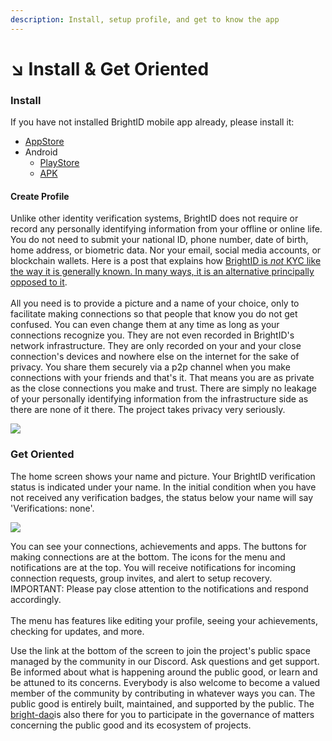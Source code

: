 ```yaml
---
description: Install, setup profile, and get to know the app
---
```


# ↘ Install & Get Oriented

### Install

If you have not installed BrightID mobile app already, please install it:

* [AppStore](https://apps.apple.com/us/app/brightid/id1428946820)
* Android
  * [PlayStore](https://play.google.com/store/apps/details?id=org.brightid)
  * [APK](https://drive.google.com/file/d/1EJIFrf8xPNrES6prB4qYaJogtYwEIKCG)

#### Create Profile

Unlike other identity verification systems, BrightID does not require or record any personally identifying information from your offline or online life. You do not need to submit your national ID, phone number, date of birth, home address, or biometric data. Nor your email, social media accounts, or blockchain wallets. Here is a post that explains how [BrightID is _not_ KYC like the way it is generally known. In many ways, it is an alternative principally opposed to it](https://twitter.com/BrightIDProject/status/1587769127338319872).\
\
All you need is to provide a picture and a name of your choice, only to facilitate making connections so that people that know you do not get confused. You can even change them at any time as long as your connections recognize you. They are not even recorded in BrightID's network infrastructure. They are only recorded on your and your close connection's devices and nowhere else on the internet for the sake of privacy. You share them securely via a p2p channel when you make connections with your friends and that's it. That means you are as private as the close connections you make and trust. There are simply no leakage of your personally identifying information from the infrastructure side as there are none of it there. The project takes privacy very seriously.

![](<../.gitbook/assets/Getting Started\_P3 (1).png>)

### Get Oriented

The home screen shows your name and picture. Your BrightID verification status is indicated under your name. In the initial condition when you have not received any verification badges, the status below your name will say 'Verifications: none'.

![](<../.gitbook/assets/Getting Started\_P4 (1).png>)

You can see your connections, achievements and apps. The buttons for making connections are at the bottom. The icons for the menu and notifications are at the top. You will receive notifications for incoming connection requests, group invites, and alert to setup recovery. IMPORTANT: Please pay close attention to the notifications and respond accordingly.\
\
The menu has features like editing your profile, seeing your achievements, checking for updates, and more.

Use the link at the bottom of the screen to join the project's public space managed by the community in our Discord. Ask questions and get support. Be informed about what is happening around the public good, or learn and be attuned to its concerns. Everybody is also welcome to become a valued member of the community by contributing in whatever ways you can. The public good is entirely built, maintained, and supported by the public. The [bright-dao](../bright/bright-dao/ "mention")is also there for you to participate in the governance of matters concerning the public good and its ecosystem of projects.
